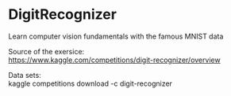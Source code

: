 # DigitRecognizer
Learn computer vision fundamentals with the famous MNIST data

Source of the exersice:<br>
https://www.kaggle.com/competitions/digit-recognizer/overview

Data sets:<br>
kaggle competitions download -c digit-recognizer